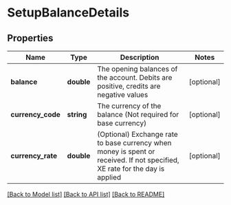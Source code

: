 # SetupBalanceDetails

## Properties
Name | Type | Description | Notes
------------ | ------------- | ------------- | -------------
**balance** | **double** | The opening balances of the account. Debits are positive, credits are negative values | [optional] 
**currency_code** | **string** | The currency of the balance (Not required for base currency) | [optional] 
**currency_rate** | **double** | (Optional) Exchange rate to base currency when money is spent or received. If not specified, XE rate for the day is applied | [optional] 

[[Back to Model list]](../README.md#documentation-for-models) [[Back to API list]](../README.md#documentation-for-api-endpoints) [[Back to README]](../README.md)


